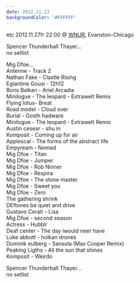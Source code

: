 ```yaml
---
date: 2012.11.23
backgroundColor: '#FFFFFF'
---
```


etc 2012.11.27fr 22:00 @ [WNUR](http://www.wnur.org/), Evanston-Chicago  

Spencer Thunderball Thayer...  
no setlist  

Mig Dfoe...  
Antenne - Track 2  
Nathan Fake - Clastle Rising  
Eglantine Gousi - 12h12  
Boris Balkan - Ariel Arcadia  
Minilogue - The leopard - Extrawelt Remix  
Flying lotus- Breat  
Road model - Cloud over  
Burial - Gosth hadware  
Minilogue - The leopard - Extrawelt Remix  
Austin cesear - shu in  
Komposit - Coming up for air  
Applescal - The forms of the abstract life  
Empyream - Nomad  
Mig Dfoe - Titan  
Mig Dfoe - Jumper  
Mig Dfoe - Rob Ninner  
Mig Dfoe - Respira  
Mig Dfoe - The stone master  
Mig Dfoe - Sweet you  
Mig Dfoe - Zero  
The gathering shrink  
DEftones be quiet and drive  
Gustavo Cerati - Lisa  
Mig Dfoe - second season  
Actress - Hubblr  
Deaf center - The day iwould neer have  
Luke abbott - holkan drones  
Dominik eulberg - Sansula (Max Cooper Remix)  
Peaking Ligths - All the sun that shines  
Komposit - Weirdo  

Spencer Thunderball Thayer...  
no setlist
